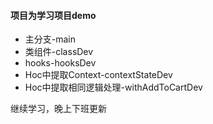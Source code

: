 
#### 项目为学习项目demo
* 主分支-main
* 类组件-classDev
* hooks-hooksDev
* Hoc中提取Context-contextStateDev
* Hoc中提取相同逻辑处理-withAddToCartDev    

继续学习，晚上下班更新
 